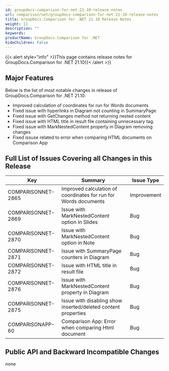 ```yaml
---
id: groupdocs-comparison-for-net-21-10-release-notes
url: comparison/net/groupdocs-comparison-for-net-21-10-release-notes
title: GroupDocs.Comparison for .NET 21.10 Release Notes
weight: 11
description: ""
keywords:
productName: GroupDocs.Comparison for .NET
hideChildren: False
---
```

{{< alert style="info" >}}This page contains release notes for GroupDocs.Comparison for .NET 21.10{{< /alert >}}

## Major Features

Below is the list of most notable changes in release of GroupDocs.Comparison for .NET 21.10:

*   Improved calculation of coordinates for run for Words documents 
*   Fixed issue with hyperlinks in Diagram not counting in SummaryPage
*   Fixed issue with GetChanges method not returning nested content
*   Fixed issue with HTML title in result file containing unnecessary <span> tag.
*   Fixed issue with MarkNestedContent property in Diagram removing changes
*   Fixed issuse related to error when comparing HTML documents on Comparison App

## Full List of Issues Covering all Changes in this Release

| Key | Summary | Issue Type |
| --- | --- | --- |
| COMPARISONNET-2865 | Improved calculation of coordinates for run for Words documents | Improvement |
| COMPARISONNET-2869 | Issue with MarkNestedContent option in Slides | Bug |
| COMPARISONNET-2870 | Issue with MarkNestedContent option in Note | Bug |
| COMPARISONNET-2871 | Issue with SummaryPage counters in Diagram | Bug |
| COMPARISONNET-2872 | Issue with HTML title in result file | Bug |
| COMPARISONNET-2876 | Issue with MarkNestedContent property in Diagram | Bug |
| COMPARISONNET-2875 | Issue with disabling show inserted/deleted content properties | Bug |
| COMPARISONAPP-60 | Comparison App: Error when comparing Html document | Bug |


## Public API and Backward Incompatible Changes
none